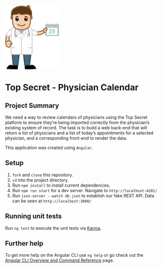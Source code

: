<img src="./src/assets/images/mr-doctor.jpeg" width="35%">

# Top Secret - Physician Calendar

## Project Summary

We need a way to review calendars of physicians using the Top Secret platform to
ensure they’re being imported correctly from the physician’s existing system of record. The task
is to build a web back-end that will return a list of physicians and a list of today’s appointments
for a selected physician, and a corresponding front-end to render the data.

This application was created using `Angular`.

## Setup

1. `fork` and `clone` this repository.
2. `cd` into the project directory.
3. Run `npm install` to install current dependencies.
4. Run `npm run start` for a dev server. Navigate to `http://localhost:4201/`
5. Run `json-server --watch db.json` to establish our fake REST API. Data can be seen at `http://localhost:3000/`

## Running unit tests

Run `ng test` to execute the unit tests via [Karma](https://karma-runner.github.io).

## Further help

To get more help on the Angular CLI use `ng help` or go check out the [Angular CLI Overview and Command Reference](https://angular.io/cli) page.
